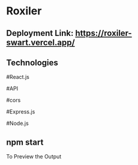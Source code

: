 # Roxiler
## Deployment Link: https://roxiler-swart.vercel.app/

## Technologies
 
 #React.js
 
 #API
 
 #cors
 
 #Express.js
 
 #Node.js

## npm start
To Preview the Output
